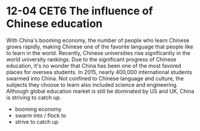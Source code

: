 #   12-04 CET6 The influence of Chinese education

With China's booming economy, the number of people who learn Chinese grows rapidly, making Chinese one of the favorite language that people like to learn in the world. Recently, Chinese universities rise significantly in the world university rankings. Due to the significant progress of Chinese education, it's no wonder that China has been one of the most favored places for oversea students. In 2015, nearly 400,000 international students swarmed into China. Not confined to Chinese language and culture, the subjects they choose to learn also included science and engineering. Although global education market is still be dominated by US and UK, China is striving to catch up.

*   booming economy
*   swarm into / flock to
*   strive to catch up